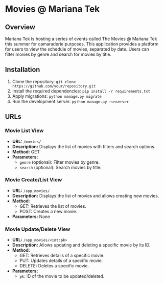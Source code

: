 # Movies @ Mariana Tek

## Overview
Mariana Tek is hosting a series of events called The Movies @ Mariana Tek this summer for camaraderie purposes. This application provides a platform for users to view the schedule of movies, separated by date. Users can filter movies by genre and search for movies by title.

## Installation
1. Clone the repository: `git clone https://github.com/your/repository.git`
2. Install the required dependencies: `pip install -r requirements.txt`
3. Apply migrations: `python manage.py migrate`
4. Run the development server: `python manage.py runserver`

## URLs

### Movie List View
- **URL:** `/movies/`
- **Description:** Displays the list of movies with filters and search options.
- **Method:** GET
- **Parameters:**
  - `genre` (optional): Filter movies by genre.
  - `search` (optional): Search movies by title.

### Movie Create/List View
- **URL:** `/app_movies/`
- **Description:** Displays the list of movies and allows creating new movies.
- **Method:** 
  - GET: Retrieves the list of movies.
  - POST: Creates a new movie.
- **Parameters:** None

### Movie Update/Delete View
- **URL:** `/app_movies/<int:pk>`
- **Description:** Allows updating and deleting a specific movie by its ID.
- **Method:**
  - GET: Retrieves details of a specific movie.
  - PUT: Updates details of a specific movie.
  - DELETE: Deletes a specific movie.
- **Parameters:**
  - `pk`: ID of the movie to be updated/deleted.

